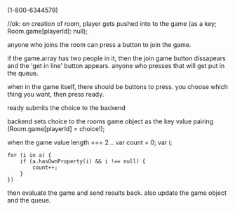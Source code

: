 (1-800-6344579)

//ok:
on creation of room, player gets pushed into to the game (as a key; Room.game[playerId]: null); 

anyone who joins the room can press a button to join the game. 

if the game.array has two people in it, then the join game button dissapears and the 'get in line' button appears. anyone who presses that will get put in the queue. 

when in the game itself, there should be buttons to press. you choose which thing you want, then press ready. 

ready submits the choice to the backend

backend sets choice to the rooms game object as the key value pairing (Room.game[playerId] = choice!);

when the game value length === 2... 
    var count = 0;
    var i;

    for (i in a) {
        if (a.hasOwnProperty(i) && i !== null) {
            count++;
        }
    })

then evaluate the game and send results back. also update the game object and the queue.

